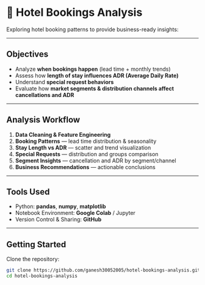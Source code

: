 # 🏨 Hotel Bookings Analysis

Exploring hotel booking patterns to provide business-ready insights:

---

##  Objectives
-  Analyze **when bookings happen** (lead time + monthly trends)  
-  Assess how **length of stay influences ADR (Average Daily Rate)**  
-  Understand **special request behaviors**  
-  Evaluate how **market segments & distribution channels affect cancellations and ADR**

---

##  Analysis Workflow
1. **Data Cleaning & Feature Engineering**  
2. **Booking Patterns** — lead time distribution & seasonality  
3. **Stay Length vs ADR** — scatter and trend visualization  
4. **Special Requests** — distribution and groups comparison  
5. **Segment Insights** — cancellation and ADR by segment/channel  
6. **Business Recommendations** — actionable conclusions

---

##  Tools Used
- Python: **pandas**, **numpy**, **matplotlib**  
- Notebook Environment: **Google Colab** / Jupyter  
- Version Control & Sharing: **GitHub**

---

##  Getting Started
Clone the repository:
```bash
git clone https://github.com/ganesh30052005/hotel-bookings-analysis.git
cd hotel-bookings-analysis
